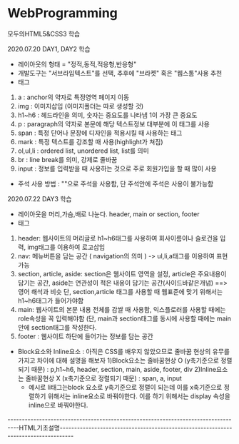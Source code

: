 # WebProgramming
모두의HTML5&amp;CSS3 학습

2020.07.20 DAY1, DAY2 학습
 - 레이아웃의 형태 = "정적,동적,적응형,반응형"
 - 개발도구는 "서브라임텍스트"를 선택, 추후에 "브라켓" 혹은 "웹스톰"사용 추천
 - 태그
  1) a : anchor의 약자로 특정영역 페이지 이동
  2) img : 이미지삽입 (이미지폴더는 따로 생성할 것)
  3) h1~h6 : 헤드라인을 의미, 숫자는 중요도를 나타냄 1이 가장 큰 중요도
  4) p : paragraph의 약자로 본문에 해당 텍스트정보 대부분에 이 태그를 사용
  5) span : 특정 단어나 문장에 디자인을 적용시킬 때 사용하는 태그
  6) mark : 특정 텍스트를 강조할 때 사용(highlight가 쳐짐)
  7) ol,ul,li : ordered list, unordered list, list를 의미
  8) br : line break를 의미, 강제로 줄바꿈
  9) input : 정보를 입력받을 때 사용하는 것으로 주로 회원가입을 할 때 많이 사용
 - 주석 사용 방법
   : "<!-- 주석 내용 -->"으로 주석을 사용함, 단 주석안에 주석은 사용이 불가능함

2020.07.22 DAY3 학습
 - 레이아웃을 머리,가슴,배로 나눈다. header, main or section, footer
 - 태그
  1) header: 웹사이트의 머리글로 h1~h6태그를 사용하여 회사이름이나 슬로건을 입력, img태그를 이용하여 로고삽입
  2) nav: 메뉴버튼을 담는 공간 ( navigation의 의미 ) -> ul,li,a태그를 이용하여 표현가능
  3) section, article, aside: section은 웹사이트 영역을 설정, article은 주요내용이 담기는 공간, aside는 연관성이 적은 내용이 담기는 공간(사이드바같은개념) ==> 영어 해석과 비슷
   단, section,article 태그를 사용할 때 웹표준에 맞기 위해서는 h1~h6태그가 들어가야함
  4) main: 웹사이트의 본문 내용 전체를 감쌀 때 사용함, 익스플로러를 사용할 때에는 role속성을 꼭 입력해야함 (단, main과 section태그를 동시에 사용할 때에는 main 안에 section태그를 작성한다.
  5) footer : 웹사이트 하단에 들어가는 정보를 담는 공간
 - Block요소와 Inline요소
  : 아직은 CSS를 배우지 않았으므로 줄바꿈 현상의 유무를 가지고 차이에 대해 설명을 해보자
   1)Block요소는 줄바꿈현상 O (y축기준으로 정렬되기 때문) : p,h1~h6, header, section, main, aside, footer, div
   2)Inline요소는 줄바꿈현상 X (x축기준으로 정렬되기 때문) : span, a, input
   * 예시로 li태그는block 요소로 y축기준으로 정렬이 되는데 이를 x축기준으로 정렬하기 위해서는 inline요소로 바꿔야한다. 이를 하기 위해서는 display 속성을 inline으로 바꿔야한다.
   
----------------------------------------------------------------------------------HTML기초설명-----------------------------------------------------------------------------------
